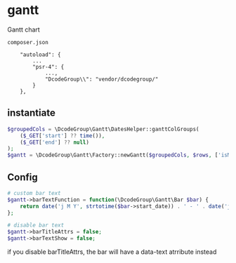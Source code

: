 # gantt
Gantt chart

`composer.json`
```
    "autoload": {
        ...
        "psr-4": {
            ...,
            "DcodeGroup\\": "vendor/dcodegroup/"
        }
    },
```


instantiate
-----------
``` php
$groupedCols = \DcodeGroup\Gantt\DatesHelper::ganttColGroups(
    ($_GET['start'] ?? time()),
    ($_GET['end'] ?? null)
);
$gantt = \DcodeGroup\Gantt\Factory::newGantt($groupedCols, $rows, ['isMobile' => $agent->isMobile()]);

```

Config
------
``` php
# custom bar text
$gantt->barTextFunction = function(\DcodeGroup\Gantt\Bar $bar) {
    return date('j M Y', strtotime($bar->start_date)) . ' - ' . date('j M Y', strtotime($bar->end_date));
};

# disable bar text
$gantt->barTitleAttrs = false;
$gantt->barTextShow = false;

```

if you disable barTitleAttrs, the bar will have a data-text atrribute instead
